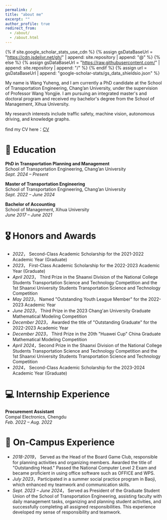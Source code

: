 ```yaml
---
permalink: /
title: "about me"
excerpt: ""
author_profile: true
redirect_from: 
  - /about/
  - /about.html
---
```


{% if site.google_scholar_stats_use_cdn %}
{% assign gsDataBaseUrl = "https://cdn.jsdelivr.net/gh/" | append: site.repository | append: "@" %}
{% else %}
{% assign gsDataBaseUrl = "https://raw.githubusercontent.com/" | append: site.repository | append: "/" %}
{% endif %}
{% assign url = gsDataBaseUrl | append: "google-scholar-stats/gs_data_shieldsio.json" %}

<span class='anchor' id='about-me'></span>

My name is Wang Yuheng, and I am currently a PhD candidate at the School of Transportation Engineering, Chang’an University, under the supervision of Professor Wang Yongjie. I am pursuing an integrated master's and doctoral program and received my bachelor's degree from the School of Management, Xihua University.

My research interests include traffic safety, machine vision, autonomous driving, and knowledge graphs.

find my CV here：[CV](../assets/CV.pdf)

# 📖 Education
**PhD in Transportation Planning and Management**  
School of Transportation Engineering, Chang’an University  
*Sept. 2024 – Present*

**Master of Transportation Engineering**  
School of Transportation Engineering, Chang’an University  
*Sept. 2022 – June 2024*

**Bachelor of Accounting**  
School of Management, Xihua University  
*June 2017 – June 2021*

# 🎖 Honors and Awards
- *2022*， Second-Class Academic Scholarship for the 2021-2022 Academic Year (Graduate)
- *2023*， First-Class Academic Scholarship for the 2022-2023 Academic Year (Graduate)
- *April 2023*， Third Prize in the Shaanxi Division of the National College Students Transportation Science and Technology Competition and the 1st Shaanxi University Students Transportation Science and Technology Competition
- *May 2023*， Named "Outstanding Youth League Member" for the 2022-2023 Academic Year
- *June 2023*， Third Prize in the 2023 Chang'an University Graduate Mathematical Modeling Competition
- *December 2023*， Awarded the title of "Outstanding Graduate" for the 2022-2023 Academic Year
- *December 2023*， Third Prize in the 20th "Huawei Cup" China Graduate Mathematical Modeling Competition
- *April 2024*，Second Prize in the Shaanxi Division of the National College Students Transportation Science and Technology Competition and the 1st Shaanxi University Students Transportation Science and Technology Competition
- *2024*， Second-Class Academic Scholarship for the 2023-2024 Academic Year (Graduate)

# 💻 Internship Experience

**Procurement Assistant**  
Compal Electronics, Chengdu  
*Feb. 2022 – Aug. 2022*

# 💬 On-Campus Experience

- *2018-2019*， Served as the Head of the Board Game Club, responsible for planning activities and organizing members. Awarded the title of "Outstanding Head." Passed the National Computer Level 2 Exam and became proficient in using office software such as OFFICE and WPS.
- *July 2023*，Participated in a summer social practice program in Baoji, which enhanced my teamwork and communication skills.
- *Sept. 2023 – June 2024*， Served as President of the Graduate Student Union of the School of Transportation Engineering, assisting faculty with daily management tasks, organizing and planning student activities, and successfully completing all assigned responsibilities. This experience developed my sense of responsibility and teamwork.

